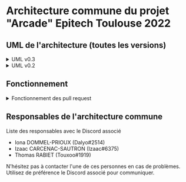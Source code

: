 # Architecture commune du projet "Arcade" Epitech Toulouse 2022

## UML de l'architecture (toutes les versions)

<details>
<summary> UML v0.3 </summary>
<br>

![impossible de charger](uml/UML-V0.3.png "uml v0.3")

</details>

<details>
<summary> UML v0.2 </summary>
<br>

![impossible de charger](uml/arcade-uml-v0.2.png "uml v0.2")

</details>

## Fonctionnement

<details>
<summary> Fonctionnement des pull request </summary>
<br>

Une pull request est une sorte de commit attendant approbation.
Afin que le repository soit le plus propre possible, vous allez donc devoir y avoir recours.

Comment faire une pull request ?

Il va tout d'abord devoir forker (copie du repos chez vous) le repository sur votre compte github,
vous ferez les mo3difications sur celui-ci.

![impossible de charger](ressources/how_to_fork.png "bouton fork")

Pour demander l'ajout de votre travail sur le repository, vous allez faire une pull request depuis **votre fork**.

![image down :(](ressources/pull_request_button.png "bouton pull request")

Vous arrivez donc sur cette page qui repertorie tout vos changements, vous n'avez qu'a créer la pull request.

![oh no :(](ressources/submit_pull_request.png "submit sa pull request")

Pour finir décrivez vos changements.

(faites bien attention a ce que la case soit coché afin de pouvoir effectuer des modifications avant de potentiellement merge la pull request)

![whyyy :(](ressources/finalisation_pull_request.png "grand final !")

Voilà vous avez effectué votre pull request, il faut maintenant attendre qu'elle soit validée, ce qui sera fait lors de la prochaine session architecture à l'école.

</details>

## Responsables de l'architecture commune

Liste des responsables avec le Discord associé

* Iona DOMMEL-PRIOUX (Dalyo#2514)
* Izaac CARCENAC-SAUTRON (Izaac#6375)
* Thomas RABIET (Touxoo#1919)

N'hésitez pas à contacter l'une de ces personnes en cas de problèmes. Utilisez de préférence le Discord associé pour communiquer.
